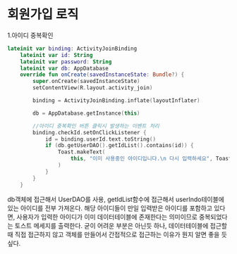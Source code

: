 # 회원가입 로직


<div>1.아이디 중복확인</div>

~~~kotlin
lateinit var binding: ActivityJoinBinding
    lateinit var id: String
    lateinit var password: String
    lateinit var db: AppDatabase
    override fun onCreate(savedInstanceState: Bundle?) {
        super.onCreate(savedInstanceState)
        setContentView(R.layout.activity_join)

        binding = ActivityJoinBinding.inflate(layoutInflater)

        db = AppDatabase.getInstance(this)

        //아이디 중복확인 버튼 클릭시 발생하는 이벤트 처리
        binding.checkId.setOnClickListener {
            id = binding.userId.text.toString()
            if (db.getUserDAO().getIdList().contains(id)) {
                Toast.makeText(
                    this, "이미 사용중인 아이디입니다.\n 다시 입력하세요", Toast.LENGTH_SHORT
                )
            }
        }
    }
~~~


db객체에 접근해서 UserDAO를 사용, getIdList함수에 접근해서 userIndo테이블에 있는 아이디를 전부 가져온다. 해당 아이디들이 만일 입력받은 아이디를 포함하고 있다면, 사용자가 입력한 아이디가 이미 데이터테이블에 존재한다는
의미이므로 중복되었다는 토스트 메세지를 출력한다. 굳이 어려운 부분은 아닌듯 하나, 데이터테이블에 접근할때 직접 접근하지 않고 객체를 만들어서 간접적으로 접근하는 이유가 뭔지 알면 좋을 듯 싶다.
